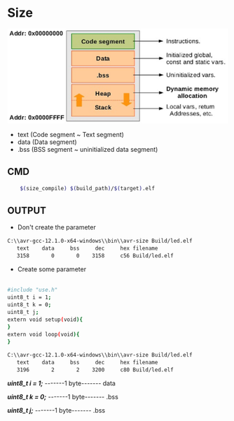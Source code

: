 
# Size

![image info](./Image/memory.png)

+ text (Code segment ~ Text segment)
+ data (Data segment)
+ .bss (BSS segment ~ uninitialized data segment)


## CMD

```sh
    $(size_compile) $(build_path)/$(target).elf
```

## OUTPUT

+ Don't create the parameter

```sh
C:\\avr-gcc-12.1.0-x64-windows\\bin\\avr-size Build/led.elf
   text    data     bss     dec     hex filename
   3158       0       0    3158     c56 Build/led.elf
```

+ Create some parameter

```sh

#include "use.h"
uint8_t i = 1;
uint8_t k = 0;
uint8_t j;
extern void setup(void){
}
extern void loop(void){
}
```

```sh
C:\\avr-gcc-12.1.0-x64-windows\\bin\\avr-size Build/led.elf
   text    data     bss     dec     hex filename
   3196       2       2    3200     c80 Build/led.elf
```

***uint8_t i = 1;*** -------1 byte------- data

***uint8_t k = 0;*** -------1 byte------- .bss

***uint8_t j;*** -------1 byte------- .bss
